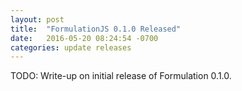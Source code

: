 ```yaml
---
layout: post
title:  "FormulationJS 0.1.0 Released"
date:   2016-05-20 08:24:54 -0700
categories: update releases
---
```


TODO: Write-up on initial release of Formulation 0.1.0.
